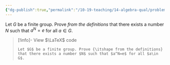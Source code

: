 ```yaml
---
{"dg-publish":true,"permalink":"/10-19-teaching/14-algebra-qual/problem-from-past-exams/group-theory/order-of-an-element-in-a-finite-group/","tags":["group_theory"],"updated":"2025-03-17T07:24:34-07:00"}
---
```


Let $G$ be a finite group. Prove *from the definitions* that there exists a number $N$ such that $a^N=e$ for all $a\in G$.

> [!info]- View $\LaTeX$ code
> ```
> Let $G$ be a finite group. Prove {\itshape from the definitions} that there exists a number $N$ such that $a^N=e$ for all $a\in G$.
> ```